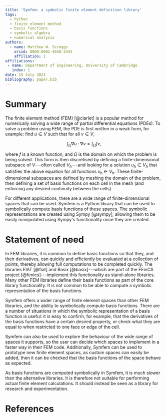 ```yaml
---
title: 'Symfem: a symbolic finite element definition library'
tags:
  - Python
  - finite element method
  - basis functions
  - symbolic algebra
  - numerical analysis
authors:
  - name: Matthew W. Scroggs
    orcid: 0000-0002-4658-2443
    affiliation: 1
affiliations:
 - name: Department of Engineering, University of Cambridge
   index: 1
date: 15 July 2021
bibliography: paper.bib
---
```


# Summary

The finite element method (FEM) [@ciarlet] is a popular method for numerically solving a wide
range of partial differential equations (PDEs). To solve a problem using FEM, the PDE is first
written in a weak form, for example: find $u\in V$ such that for all $v\in V,$

$$\int_\Omega \nabla u\cdot\nabla v=\int_\Omega fv,$$

where $f$ is a known function, and $\Omega$ is the domain on which the problem is being solved.
This form is then discretised by defining a finite-dimensional subspace of $V$---often called
$V_h$---and looking for a solution $u_h\in V_h$ that satisfies the above equation for all functions
$v_h\in V_h$. These finite-dimensional subspaces are defined by meshing the domain of the problem,
then defining a set of basis functions on each cell in the mesh (and enforcing any desired
continuity between the cells).

For different applications, there are a wide range of finite-dimensional spaces that can be used.
Symfem is a Python library that can be used to symbolically compute basis functions of these
spaces. The symbolic representations are created using Sympy [@sympy], allowing
them to be easily manipulated using Sympy's functionality once they are created.

# Statement of need

In FEM libraries, it is common to define basis functions so that they, and their
derivatives, can quickly and efficiently be evaluated at a collection of points, thereby allowing
full computations to be completed quickly. The libraries FIAT [@fiat] and Basix [@basix]---which
are part of the FEniCS project [@fenics]---implement this functionality as stand-alone libraries.
Many other FEM libraries define their basis functions as part of the core library functionality.
It is not common to be able to compute a symbolic representation of the basis functions.

Symfem offers a wider range of finite element spaces than other FEM libraries, and the ability
to symbolically compute basis functions. There are a number of situations in which the symbolic
representation of a basis function is useful: it is easy to confirm, for example, that the
derivatives of the basis functions have a certain desired property, or check what they are
equal to when restricted to one face or edge of the cell.

Symfem can also be used to explore the behaviour of the wide range of spaces it supports, so the
user can decide which spaces to implement in a faster way in their FEM code. Additionally,
Symfem can be used to prototype new finite element spaces, as custom spaces can easily be
added, then it can be checked that the basis functions of the space behave as expected.

As basis functions are computed symbolically in Symfem, it is much slower than the alternative
libraries. It is therefore not suitable for performing actual finite element calculations. It
should instead be seen as a library for research and experimentation.

# References
